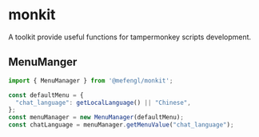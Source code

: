 # monkit

A toolkit provide useful functions for tampermonkey scripts development.

## MenuManger

```js
import { MenuManager } from '@mefengl/monkit';

const defaultMenu = {
  "chat_language": getLocalLanguage() || "Chinese",
};
const menuManager = new MenuManager(defaultMenu);
const chatLanguage = menuManager.getMenuValue("chat_language");
```
